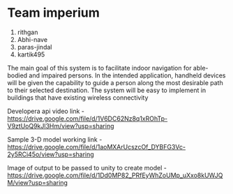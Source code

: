 
# Team imperium
1. rithgan
2. Abhi-nave
3. paras-jindal
4. kartik495

The main goal of this system is to facilitate indoor navigation for able-bodied and impaired persons. In the intended application, handheld devices will be given the capability to guide a person along the most desirable path to their selected destination. The system will be easy to implement in buildings that have existing wireless connectivity

Developera api video link - https://drive.google.com/file/d/1V6DC62Nz8q1xROhTp-V9ztUoQ9kJl3Hm/view?usp=sharing

Sample 3-D model working link - https://drive.google.com/file/d/1aoMXArUcszcOf_DYBFG3Vc-2y5RCi45o/view?usp=sharing

Image of output to be passed to unity to create model - https://drive.google.com/file/d/1Dd0MP82_PRfEyWhZoUMp_uXxo8kUWJQM/view?usp=sharing 
